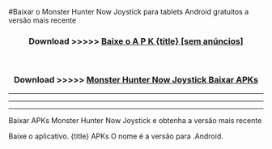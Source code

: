 #Baixar o Monster Hunter Now Joystick   para tablets Android gratuitos a versão mais recente


<div align="center">
<h3>Download >>>>> <a href="https://pt-web.web.app/?pt= {title}">Baixe o A P K {title} [sem anúncios]</a></h3><br>

<h3>Download >>>>> <a href="https://pt-web.web.app/?pt= {title}">Monster Hunter Now Joystick  Baixar APKs</a></h3>
</div>

----------------------------------------------------------

----------------------------------------------------------

----------------------------------------------------------

Baixar APKs Monster Hunter Now Joystick  e obtenha a versão mais recente

Baixe o aplicativo. {title} APKs O nome é a versão para .Android.


